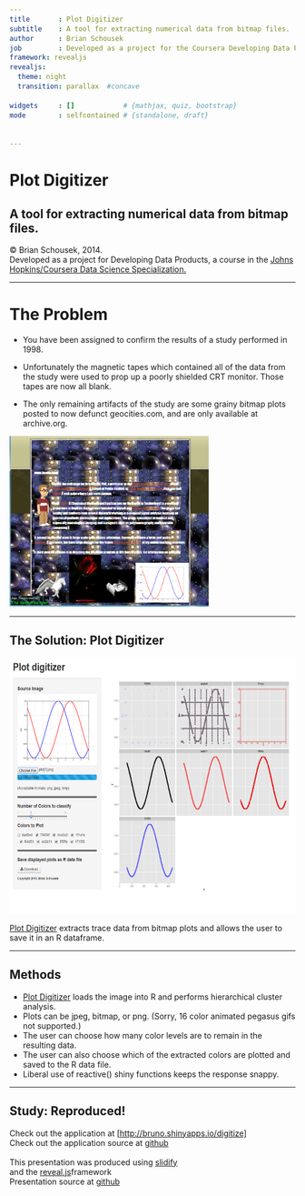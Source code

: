 ```yaml
---
title       : Plot Digitizer
subtitle    : A tool for extracting numerical data from bitmap files.
author      : Brian Schousek
job         : Developed as a project for the Coursera Developing Data Products class
framework: revealjs
revealjs:
  theme: night
  transition: parallax  #concave

widgets     : []            # {mathjax, quiz, bootstrap}
mode        : selfcontained # {standalone, draft}


--- 
```


# Plot Digitizer


## A tool for extracting numerical data from bitmap files.


&copy; Brian Schousek, 2014.<br> Developed as a project for Developing Data Products, a course in the <a href="https://www.coursera.org/specialization/jhudatascience/1?utm_medium=dashboard">Johns Hopkins/Coursera Data Science Specialization.</a>


---


# The Problem

* You have been assigned to confirm the results of a study performed in 1998.

* Unfortunately the magnetic tapes which contained all of the data from the study were used to prop up a poorly shielded CRT monitor. Those tapes are now all blank.

* The only remaining artifacts of the study are some grainy bitmap plots posted to now defunct geocities.com, and are only available at archive.org.


<a href="http://bcaffo.com/" target="_blank"><img src="./assets/img/bcaffo.png" height="300px"></a>

---


## The Solution: Plot Digitizer

<img src="./assets/img/screencap.png" height="450px">

[Plot Digitizer](http://bruno.shinyapps.io/digitize) extracts trace data from bitmap plots and allows the user to save it in an R dataframe.


---

## Methods


* [Plot Digitizer](http://bruno.shinyapps.io/digitize) loads the image into R and performs hierarchical cluster analysis.
* Plots can be jpeg, bitmap, or png. (Sorry, 16 color animated pegasus gifs not supported.)
* The user can choose how many color levels are to remain in the resulting data.
* The user can also choose which of the extracted colors are plotted and saved to the R data file.
* Liberal use of reactive() shiny functions keeps the response snappy.




---


## Study: Reproduced!

Check out the application at [http://bruno.shinyapps.io/digitize]
<br>Check out the application source at <a href="https://github.com/bschousek/digitize">github</a>
<br><br>
This presentation was produced using [slidify](http://slidify.org/)<br>and the [reveal.js](http://lab.hakim.se/reveal-js/#/)framework
<br>Presentation source at [github](https://github.com/bschousek/digitize_present)
